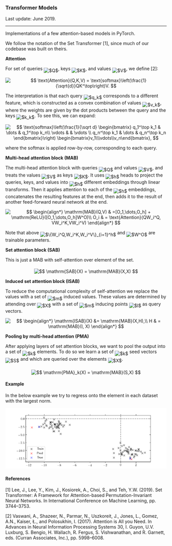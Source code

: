 ### Transformer Models 

Last update: June 2019.

---

Implementations of a few attention-based models in PyTorch.

We follow the notation of the Set Transformer [1], since much of our codebase was built on theirs.

**Attention**

For set of queries <img alt="$Q$" src="svgs/1afcdb0f704394b16fe85fb40c45ca7a.svg" align="middle" width="12.99542474999999pt" height="22.465723500000017pt"/>, keys <img alt="$K$" src="svgs/d6328eaebbcd5c358f426dbea4bdbf70.svg" align="middle" width="15.13700594999999pt" height="22.465723500000017pt"/>, and values <img alt="$V$" src="svgs/a9a3a4a202d80326bda413b5562d5cd1.svg" align="middle" width="13.242037049999992pt" height="22.465723500000017pt"/>, we define [2]:
<p align="center"><img alt="$$&#10;\text{Attention}(Q,K,V) = \text{softmax}\left(\frac{1}{\sqrt{d}}QK^\top\right)V.&#10;$$" src="svgs/433869ff025e5d7aeb0b2e7b3d4d8f57.svg" align="middle" width="325.6154517pt" height="39.452455349999994pt"/></p>


The interpretation is that each query <img alt="$q_k$" src="svgs/acc433299a99053a1abda8186a07965d.svg" align="middle" width="14.604341399999988pt" height="14.15524440000002pt"/> corresponds to a different feature, which is constructed as a convex combination of values <img alt="$v_k$" src="svgs/eaf0887cdc4cb5f8e69a7796f143c3eb.svg" align="middle" width="15.23409524999999pt" height="14.15524440000002pt"/>, where the weights are given by the dot products between the query and the keys <img alt="$k_k$" src="svgs/1271cba53526e0c04aa67fe6b06300be.svg" align="middle" width="15.82390589999999pt" height="22.831056599999986pt"/>. To see this, we can expand:
<p align="center"><img alt="$$&#10;\text{softmax}\left(\frac{1}{\sqrt d}&#10;\begin{bmatrix}&#10;q_1^\top k_1 &amp; \dots &amp; q_1^\top k_n\\&#10;\vdots &amp; &amp; \vdots \\&#10;q_n^\top k_1 &amp; \dots &amp; q_n^\top k_n&#10;\end{bmatrix}\right) \begin{bmatrix}v_1\\\vdots\\v_n\end{bmatrix},&#10;$$" src="svgs/8d94e59957c56a775aa4d62326b58e70.svg" align="middle" width="314.2365501pt" height="69.72832185pt"/></p>
where the softmax is applied row-by-row, corresponding to each query.

**Multi-head attention block (MAB)**

The multi-head attention block with queries <img alt="$Q$" src="svgs/1afcdb0f704394b16fe85fb40c45ca7a.svg" align="middle" width="12.99542474999999pt" height="22.465723500000017pt"/> and values <img alt="$V$" src="svgs/a9a3a4a202d80326bda413b5562d5cd1.svg" align="middle" width="13.242037049999992pt" height="22.465723500000017pt"/>, and treats the values <img alt="$V$" src="svgs/a9a3a4a202d80326bda413b5562d5cd1.svg" align="middle" width="13.242037049999992pt" height="22.465723500000017pt"/> as keys <img alt="$K$" src="svgs/d6328eaebbcd5c358f426dbea4bdbf70.svg" align="middle" width="15.13700594999999pt" height="22.465723500000017pt"/>. It uses <img alt="$h$" src="svgs/2ad9d098b937e46f9f58968551adac57.svg" align="middle" width="9.47111549999999pt" height="22.831056599999986pt"/> heads to project the queries, keys, and values into <img alt="$h$" src="svgs/2ad9d098b937e46f9f58968551adac57.svg" align="middle" width="9.47111549999999pt" height="22.831056599999986pt"/> different embeddings through linear transforms. Then it applies attention to each of the <img alt="$h$" src="svgs/2ad9d098b937e46f9f58968551adac57.svg" align="middle" width="9.47111549999999pt" height="22.831056599999986pt"/> embeddings, concatenates the resulting features at the end, then adds it to the result of another feed-forward neural network at the end.
<p align="center"><img alt="$$&#10;\begin{align*}&#10;\mathrm{MAB}(Q,V) &amp; =[O_1,\dots,O_h] + \mathrm{ReLU}([O_1,\dots,O_h]W^O)\\&#10;O_i &amp; = \text{Attention}(QW_i^Q, VW_i^K,VW_i^V)&#10;\end{align*}&#10;$$" src="svgs/33ce2bfe2536fdab7bb132ae8246aa14.svg" align="middle" width="384.4197258pt" height="47.48807745pt"/></p>


Note that above <img alt="$\{W_i^Q,W_i^K,W_i^V\}_{i=1}^h$" src="svgs/f9b3db74710c335cd514a1235fb9a5e8.svg" align="middle" width="141.03335894999998pt" height="31.525041899999984pt"/> and <img alt="$W^O$" src="svgs/e2187303a2bc2de82c270978ec834929.svg" align="middle" width="28.16078594999999pt" height="27.6567522pt"/> are trainable parameters. 

**Set attention block (SAB)**

This is just a MAB with self-attention over element of the set.
<p align="center"><img alt="$$&#10;\mathrm{SAB}(X) = \mathrm{MAB}(X,X)&#10;$$" src="svgs/80fcb5ba5c25c8d423d4fe8c8d287818.svg" align="middle" width="170.75344935pt" height="16.438356pt"/></p>


**Induced set attention block (ISAB)**

To reduce the computational complexity of self-attention we replace the values with a set of <img alt="$m$" src="svgs/0e51a2dede42189d77627c4d742822c3.svg" align="middle" width="14.433101099999991pt" height="14.15524440000002pt"/> induced values. These values are determined by attending over <img alt="$X$" src="svgs/cbfb1b2a33b28eab8a3e59464768e810.svg" align="middle" width="14.908688849999992pt" height="22.465723500000017pt"/> with a set of <img alt="$m$" src="svgs/0e51a2dede42189d77627c4d742822c3.svg" align="middle" width="14.433101099999991pt" height="14.15524440000002pt"/> inducing points <img alt="$I$" src="svgs/21fd4e8eecd6bdf1a4d3d6bd1fb8d733.svg" align="middle" width="8.515988249999989pt" height="22.465723500000017pt"/> as query vectors. 
<p align="center"><img alt="$$&#10;\begin{align*}&#10;&#9;\mathrm{ISAB}(X) &amp;= \mathrm{MAB}(X,H),\\&#10;&#9;H &amp; = \mathrm{MAB}(I, X)&#10;\end{align*}&#10;$$" src="svgs/e5a9bbf4fd5dbd156d6448d2e45266de.svg" align="middle" width="181.3470285pt" height="41.09589pt"/></p>


**Pooling by multi-head attention (PMA)**

After applying layers of set attention blocks, we want to pool the output into a set of <img alt="$k$" src="svgs/63bb9849783d01d91403bc9a5fea12a2.svg" align="middle" width="9.075367949999992pt" height="22.831056599999986pt"/> elements. To do so we learn a set of <img alt="$k$" src="svgs/63bb9849783d01d91403bc9a5fea12a2.svg" align="middle" width="9.075367949999992pt" height="22.831056599999986pt"/> seed vectors <img alt="$S$" src="svgs/e257acd1ccbe7fcb654708f1a866bfe9.svg" align="middle" width="11.027402099999989pt" height="22.465723500000017pt"/> and which are queried over the elements <img alt="$X$" src="svgs/cbfb1b2a33b28eab8a3e59464768e810.svg" align="middle" width="14.908688849999992pt" height="22.465723500000017pt"/>.
<p align="center"><img alt="$$&#10;\mathrm{PMA}_k(X) = \mathrm{MAB}(S,X)&#10;$$" src="svgs/314c2b35f647c0a9e3dcedfb4f1eb65b.svg" align="middle" width="180.43955325pt" height="16.438356pt"/></p>

#### Example

In the below example we try to regress onto the element in each dataset with the largest norm.

![max_value](examples/max_value.png)

#### References

[1] Lee, J., Lee, Y., Kim, J., Kosiorek, A., Choi, S., and Teh, Y.W. (2019). Set Transformer: A Framework for Attention-based Permutation-Invariant Neural Networks. In International Conference on Machine Learning, pp. 3744–3753.

[2] Vaswani, A., Shazeer, N., Parmar, N., Uszkoreit, J., Jones, L., Gomez, A.N., Kaiser, Ł., and Polosukhin, I. (2017). Attention is All you Need. In Advances in Neural Information Processing Systems 30, I. Guyon, U.V. Luxburg, S. Bengio, H. Wallach, R. Fergus, S. Vishwanathan, and R. Garnett, eds. (Curran Associates, Inc.), pp. 5998–6008.
